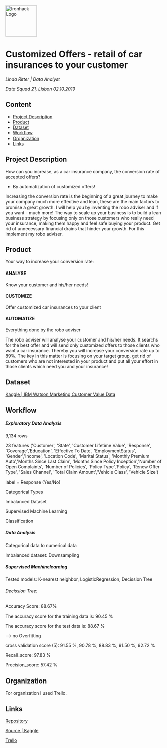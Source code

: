 <img src="https://bit.ly/2VnXWr2" alt="Ironhack Logo" width="100"/>

# Customized Offers - retail of car insurances to your customer
*Linda Ritter | Data Analyst*

*Data Squad 21, Lisbon 02.10.2019*

## Content
- [Project Description](#project-description)
- [Product](#hypotheses-/-questions)
- [Dataset](#dataset)
- [Workflow](#workflow)
- [Organization](#organization)
- [Links](#links)

<a name="project-description"></a>

## Project Description
How can you increase, as a car insurance company, the conversion rate of accepted offers? 
- By automatization of customized offers!

Increasing the conversion rate is the beginning of a great journey to make your company much more effective and lean, these are the main factors to promise a great growth. I will help you by inventing the robo adviser and if you want - much more!
The way to scale up your business is to build a lean business strategy by focusing only on those customers who really need your insurance, making them happy and feel safe buying your product. Get rid of unnecessary financial drains that hinder your growth.
For this implement my robo adviser.

<a name="hypotheses-/-questions"></a>

## Product

Your way to increase your conversion rate:

#### ANALYSE
Know your customer and his/her needs!

#### CUSTOMIZE
Offer customized car insurances to your client

#### AUTOMATIZE
Everything done by the robo adviser


The robo adviser will analyse your customer and his/her needs. It searchs for the best offer and will send only customized offers to those clients who want a car insurance. Thereby you will increase your conversion rate up to 89%. The key in this matter is focusing on your target group, get rid of customers who are not interested in your product and put all your effort in those clients which need you and your insurance!

<a name="dataset"></a>

## Dataset
[Kaggle | IBM Watson Marketing Customer Value Data](https://www.kaggle.com/pankajjsh06/ibm-watson-marketing-customer-value-data)

<a name="workflow"></a>

## Workflow

##### Exploratory Data Analysis 
9,134 rows

23 features ('Customer', 'State', 'Customer Lifetime Value', 'Response', 'Coverage','Education', 'Effective To Date',   'EmploymentStatus', 'Gender','Income', 'Location Code', 'Marital Status', 'Monthly Premium Auto','Months Since Last Claim', 'Months Since Policy Inception','Number of Open Complaints', 'Number of Policies', 'Policy Type','Policy', 'Renew Offer Type', 'Sales Channel', 'Total Claim Amount','Vehicle Class', 'Vehicle Size')

label = Response (Yes/No)

Categorical Types

Imbalanced Dataset

Supervised Machine Learning

Classification

##### Data Analysis
Categorical data to numerical data

Imbalanced dataset: Downsampling

##### Supervised Machinelearning
Tested models: K-nearest neighbor, LogisticRegression, Decission Tree

###### Decission Tree:
Accuracy Score: 88.67%

The accuracy score for the training data is:  90.45 %

The accuracy score for the test data is:  88.67 %

--> no Overfitting

cross validation score (5): 91.55 %, 90.78 %, 88.83 %, 91.50 %, 92.72 %

Recall_score: 97.83 %

Precision_score: 57.42 %

<a name="organization"></a>

## Organization
For organization I used Trello.

<a name="links"></a>

## Links

[Repository](https://github.com/LindaRit/Project-Week-4/edit/master/your-project) 

[Source | Kaggle](https://www.kaggle.com/pankajjsh06/ibm-watson-marketing-customer-value-data)  

[Trello](https://trello.com/b/l0nWcfbK/project-6-machine-learning)  
